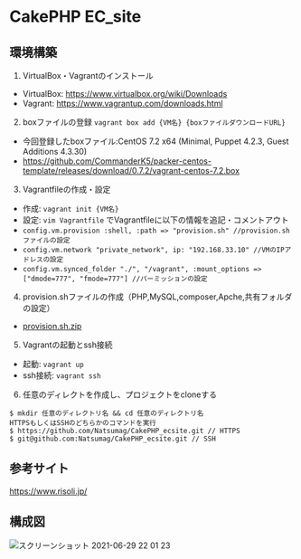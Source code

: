 # CakePHP EC_site

## 環境構築
1. VirtualBox・Vagrantのインストール
* VirtualBox: https://www.virtualbox.org/wiki/Downloads
* Vagrant: https://www.vagrantup.com/downloads.html
2. boxファイルの登録
`vagrant box add {VM名} {boxファイルダウンロードURL}`
* 今回登録したboxファイル:CentOS 7.2 x64 (Minimal, Puppet 4.2.3, Guest Additions 4.3.30)
* https://github.com/CommanderK5/packer-centos-template/releases/download/0.7.2/vagrant-centos-7.2.box
3. Vagrantfileの作成・設定
* 作成: `vagrant init {VM名}`
* 設定: `vim Vagrantfile` でVagrantfileに以下の情報を追記・コメントアウト
* `config.vm.provision :shell, :path => "provision.sh" //provision.shファイルの設定`
* `config.vm.network "private_network", ip: "192.168.33.10" //VMのIPアドレスの設定`
* `config.vm.synced_folder "./", "/vagrant", :mount_options => ["dmode=777", "fmode=777"] //パーミッションの設定`
4. provision.shファイルの作成（PHP,MySQL,composer,Apche,共有フォルダの設定）
* [provision.sh.zip]( https://github.com/Natsumag/CakePHP_ecsite/files/6289255/provision.sh.zip )
5. Vagrantの起動とssh接続
* 起動: `vagrant up`
* ssh接続: `vagrant ssh`
6. 任意のディレクトを作成し、プロジェクトをcloneする
```
$ mkdir 任意のディレクトリ名 && cd 任意のディレクトリ名
HTTPSもしくはSSHのどちらかのコマンドを実行
$ https://github.com/Natsumag/CakePHP_ecsite.git // HTTPS
$ git@github.com:Natsumag/CakePHP_ecsite.git // SSH
```

## 参考サイト
https://www.risoli.jp/

## 構成図
![スクリーンショット 2021-06-29 22 01 23](https://user-images.githubusercontent.com/45713320/123802038-ce1daa00-d925-11eb-958f-1b613f4f1ab2.png)
